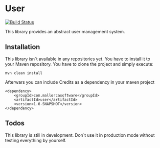 # User
[![Build Status](https://travis-ci.org/MallorcaSoftware/User.svg?branch=master)](https://travis-ci.org/MallorcaSoftware/User)

This library provides an abstract user management system.

## Installation

This library isn´t available in any repositories yet. You have to install it to your Maven repository. You have to clone the project and simply execute:

```shell
mvn clean install
```

Afterwars you can include Credits as a dependency in your maven project

```shell
<dependency>
    <groupId>com.mallorcasoftware</groupId>
    <artifactId>user</artifactId>
    <version>1.0-SNAPSHOT</version>
</dependency>
```

## Todos
This library is still in development. Don´t use it in production mode without testing everything by yourself.